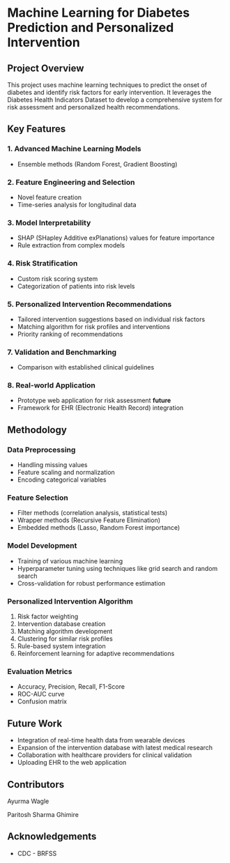 # Machine Learning for Diabetes Prediction and Personalized Intervention

## Project Overview

This project uses machine learning techniques to predict the onset of diabetes and identify risk factors for early intervention. It leverages the Diabetes Health Indicators Dataset to develop a comprehensive system for risk assessment and personalized health recommendations.

## Key Features

### 1. Advanced Machine Learning Models

- Ensemble methods (Random Forest, Gradient Boosting)


### 2. Feature Engineering and Selection

- Novel feature creation
- Time-series analysis for longitudinal data

### 3. Model Interpretability

- SHAP (SHapley Additive exPlanations) values for feature importance
- Rule extraction from complex models

### 4. Risk Stratification

- Custom risk scoring system
- Categorization of patients into risk levels

### 5. Personalized Intervention Recommendations

- Tailored intervention suggestions based on individual risk factors
- Matching algorithm for risk profiles and interventions
- Priority ranking of recommendations


### 7. Validation and Benchmarking

- Comparison with established clinical guidelines

### 8. Real-world Application

- Prototype web application for risk assessment
**future**
- Framework for EHR (Electronic Health Record) integration

## Methodology

### Data Preprocessing

- Handling missing values
- Feature scaling and normalization
- Encoding categorical variables

### Feature Selection

- Filter methods (correlation analysis, statistical tests)
- Wrapper methods (Recursive Feature Elimination)
- Embedded methods (Lasso, Random Forest importance)

### Model Development

- Training of various machine learning
- Hyperparameter tuning using techniques like grid search and random search
- Cross-validation for robust performance estimation

### Personalized Intervention Algorithm

1. Risk factor weighting
2. Intervention database creation
3. Matching algorithm development
4. Clustering for similar risk profiles
5. Rule-based system integration
6. Reinforcement learning for adaptive recommendations

### Evaluation Metrics

- Accuracy, Precision, Recall, F1-Score
- ROC-AUC curve
- Confusion matrix

## Future Work

- Integration of real-time health data from wearable devices
- Expansion of the intervention database with latest medical research
- Collaboration with healthcare providers for clinical validation
- Uploading EHR to the web application

## Contributors

Ayurma Wagle 

Paritosh Sharma Ghimire

## Acknowledgements

- CDC - BRFSS
